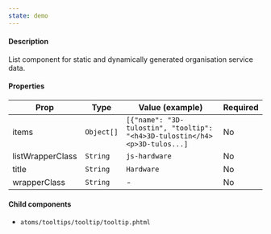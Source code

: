 ```yaml
---
state: demo
---
```


#### Description

List component for static and dynamically generated organisation service data.

#### Properties

| Prop             | Type       | Value (example)                                                            | Required |
| ---------------- | ---------- | -------------------------------------------------------------------------- | -------- |
| items            | `Object[]` | `[{"name": "3D-tulostin", "tooltip": "<h4>3D-tulostin</h4><p>3D-tulos...]` | No       |
| listWrapperClass | `String`   | `js-hardware`                                                              | No       |
| title            | `String`   | `Hardware`                                                                 | No       |
| wrapperClass     | `String`   | -                                                                          | No       |

#### Child components

- `atoms/tooltips/tooltip/tooltip.phtml`
